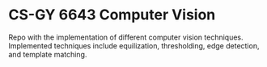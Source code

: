 # CS-GY 6643 Computer Vision 
Repo with the implementation of different computer vision techniques. Implemented techniques include equilization, thresholding, edge detection, and template matching.

